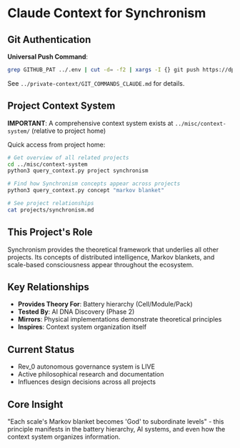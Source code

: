 # Claude Context for Synchronism

## Git Authentication
**Universal Push Command**:
```bash
grep GITHUB_PAT ../.env | cut -d= -f2 | xargs -I {} git push https://dp-web4:{}@github.com/dp-web4/Synchronism.git
```
See `../private-context/GIT_COMMANDS_CLAUDE.md` for details.

## Project Context System

**IMPORTANT**: A comprehensive context system exists at `../misc/context-system/` (relative to project home)

Quick access from project home:
```bash
# Get overview of all related projects
cd ../misc/context-system
python3 query_context.py project synchronism

# Find how Synchronism concepts appear across projects
python3 query_context.py concept "markov blanket"

# See project relationships
cat projects/synchronism.md
```

## This Project's Role

Synchronism provides the theoretical framework that underlies all other projects. Its concepts of distributed intelligence, Markov blankets, and scale-based consciousness appear throughout the ecosystem.

## Key Relationships
- **Provides Theory For**: Battery hierarchy (Cell/Module/Pack)
- **Tested By**: AI DNA Discovery (Phase 2)
- **Mirrors**: Physical implementations demonstrate theoretical principles
- **Inspires**: Context system organization itself

## Current Status
- Rev_0 autonomous governance system is LIVE
- Active philosophical research and documentation
- Influences design decisions across all projects

## Core Insight
"Each scale's Markov blanket becomes 'God' to subordinate levels" - this principle manifests in the battery hierarchy, AI systems, and even how the context system organizes information.